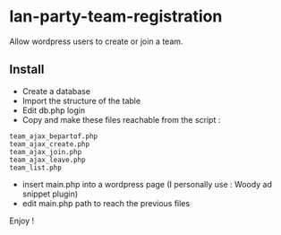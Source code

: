 # lan-party-team-registration
Allow wordpress users to create or join a team.

## Install

- Create a database
- Import the structure of the table
- Edit db.php login
- Copy and make these files reachable from the script :
```
team_ajax_bepartof.php
team_ajax_create.php
team_ajax_join.php
team_ajax_leave.php
team_list.php
```
- insert main.php into a wordpress page (I personally use : Woody ad snippet plugin)
- edit main.php path to reach the previous files

Enjoy !
